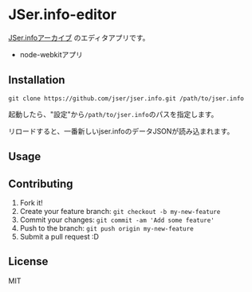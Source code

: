 # JSer.info-editor

[JSer.infoアーカイブ](http://jser.info/jser.info/) のエディタアプリです。

- node-webkitアプリ

## Installation

```
git clone https://github.com/jser/jser.info.git /path/to/jser.info
```

起動したら、"設定"から`/path/to/jser.info`のパスを指定します。

リロードすると、一番新しいjser.infoのデータJSONが読み込まれます。

## Usage




## Contributing

1. Fork it!
2. Create your feature branch: `git checkout -b my-new-feature`
3. Commit your changes: `git commit -am 'Add some feature'`
4. Push to the branch: `git push origin my-new-feature`
5. Submit a pull request :D

## License

MIT